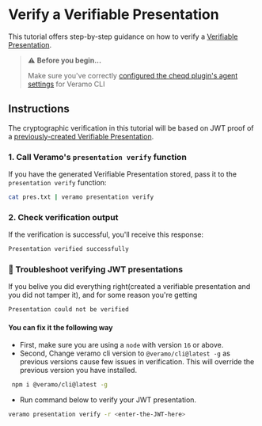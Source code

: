 # Verify a Verifiable Presentation

This tutorial offers step-by-step guidance on how to verify a [Verifiable Presentation](https://w3c-ccg.github.io/vp-request-spec/).

> ⚠️ **Before you begin...**
>
> Make sure you've correctly [configured the cheqd plugin's agent settings](../setup/) for Veramo CLI

## Instructions

The cryptographic verification in this tutorial will be based on JWT proof of a [previously-created Verifiable Presentation](create-jwt-presentation.md).

### 1. Call Veramo's `presentation verify` function

If you have the generated Verifiable Presentation stored, pass it to the `presentation verify` function:

```bash
cat pres.txt | veramo presentation verify
```

### 2. Check verification output

If the verification is successful, you'll receive this response:

```bash
Presentation verified successfully
```

### 🤨 Troubleshoot verifying JWT presentations

If you belive you did everything right(created a verifiable presentation and you did not tamper it), and for some reason you're getting

```bash
Presentation could not be verified
```

#### You can fix it the following way

* First, make sure you are using a `node` with version `16` or above.
* Second, Change veramo cli version to `@veramo/cli@latest -g` as previous versions cause few issues in verification. This will override the previous version you have installed.

```bash
 npm i @veramo/cli@latest -g
```

* Run command below to verify your JWT presentation.

```bash
veramo presentation verify -r <enter-the-JWT-here>
```
